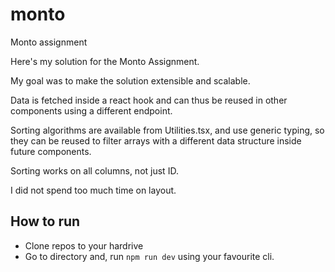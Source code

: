 # monto
Monto assignment

Here's my solution for the Monto Assignment. 

My goal was to make the solution extensible and scalable.

Data is fetched inside a react hook and can thus be reused in other components 
using a different endpoint.

Sorting algorithms are available from Utilities.tsx, and use generic typing, so they
can be reused to filter arrays with a different data structure inside future components. 

Sorting works on all columns, not just ID. 

I did not spend too much time on layout. 

## How to run
- Clone repos to your hardrive
- Go to directory and, run `npm run dev` using your favourite cli. 

